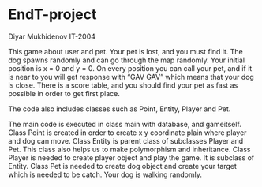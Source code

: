 # EndT-project
Diyar Mukhidenov IT-2004

This game about user and pet. Your pet is lost, and you must find it.
The dog spawns randomly and can go through the map randomly.
Your initial position is x = 0 and y = 0.
On every position you can call your pet, and if it is near to you will get response with “GAV GAV” which means that your dog is close.
There is a score table, and you should find your pet as fast as possible in order to get first place.

The code also includes classes such as Point, Entity, Player and Pet.

The main code is executed in class main with database, and gameitself.
Class Point is created in order to create x y coordinate plain where player and dog can move.
Class Entity is parent class of subclasses Player and Pet. This class also helps us to make polymorphism and inheritance.
Class Player is needed to create player object and play the game. It is subclass of Entity.
Class Pet is needed to create dog object and create your target which is needed to be catch. Your dog is walking randomly. 
